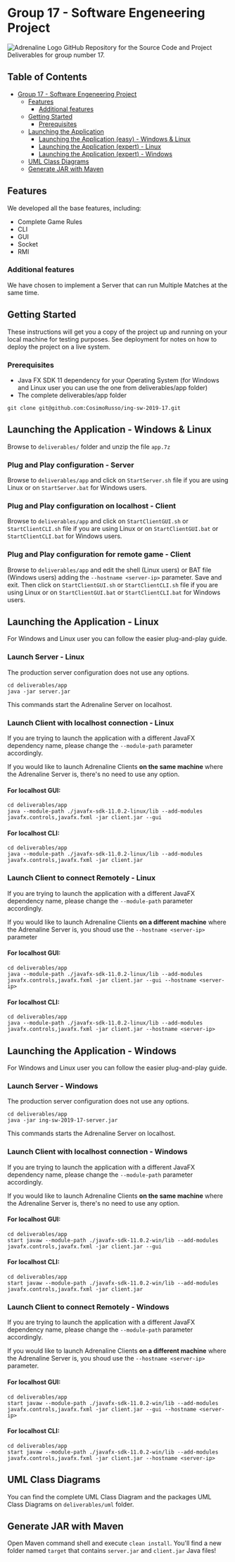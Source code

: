 
# Group 17 - Software Engeneering Project
![Adrenaline Logo](https://i.imgur.com/qTDyecy.png)
GitHub Repository for the Source Code and Project Deliverables for group number 17.
## Table of Contents
- [Group 17 - Software Engeneering Project](#group-17---software-engeneering-project)
  * [Features](#features)
    + [Additional features](#additional-features)
  * [Getting Started](#getting-started)
    + [Prerequisites](#prerequisites)
  * [Launching the Application](#launching-the-application---windows--linux)
    + [Launching the Application (easy) - Windows & Linux](#launching-the-application---windows--linux)
    + [Launching the Application (expert) - Linux](#launching-the-application---linux)
    + [Launching the Application (expert) - Windows](#launching-the-application---windows)
  * [UML Class Diagrams](#uml-class-diagrams)
  * [Generate JAR with Maven](#generate-jar-with-maven)


## Features

We developed all the base features, including:
- Complete Game Rules
- CLI
- GUI
- Socket
- RMI

### Additional features

We have chosen to implement a Server that can run Multiple Matches at the same time.

## Getting Started

These instructions will get you a copy of the project up and running on your local machine for testing purposes. See deployment for notes on how to deploy the project on a live system.

### Prerequisites

- Java FX SDK 11 dependency for your Operating System (for Windows and Linux user you can use the one from deliverables/app folder)
- The complete deliverables/app folder

```
git clone git@github.com:CosimoRusso/ing-sw-2019-17.git
```
## Launching the Application - Windows & Linux
Browse to `deliverables/` folder and unzip the file `app.7z`
### Plug and Play configuration - Server
Browse to `deliverables/app`  and click on `StartServer.sh` file if you are using Linux or on  `StartServer.bat` for Windows users.

### Plug and Play configuration on localhost - Client
Browse to `deliverables/app`  and click on `StartClientGUI.sh` or `StartClientCLI.sh` file if you are using Linux or on  `StartClientGUI.bat` or `StartClientCLI.bat` for Windows users.
### Plug and Play configuration for remote game - Client
Browse to `deliverables/app`  and edit the shell (Linux users) or BAT file (Windows users) adding the  `--hostname <server-ip>` parameter. Save and exit.
Then click on `StartClientGUI.sh` or `StartClientCLI.sh` file if you are using Linux or on  `StartClientGUI.bat` or `StartClientCLI.bat` for Windows users.


## Launching the Application - Linux
For Windows and Linux user you can follow the easier plug-and-play guide. 
### Launch Server - Linux
The production server configuration does not use any options.

```
cd deliverables/app
java -jar server.jar
```

This commands start the Adrenaline Server on localhost.

### Launch Client with localhost connection - Linux

If you are trying to launch the application with a different JavaFX dependency name, please change the `--module-path` parameter accordingly.

If you would like to launch Adrenaline Clients **on the same machine** where the Adrenaline Server is, there's no need to use any option.
#### For localhost GUI:
```
cd deliverables/app
java --module-path ./javafx-sdk-11.0.2-linux/lib --add-modules javafx.controls,javafx.fxml -jar client.jar --gui
```
#### For localhost CLI:
```
cd deliverables/app
java --module-path ./javafx-sdk-11.0.2-linux/lib --add-modules javafx.controls,javafx.fxml -jar client.jar
```  

### Launch Client to connect Remotely - Linux

If you are trying to launch the application with a different JavaFX dependency name, please change the `--module-path` parameter accordingly.

If you would like to launch Adrenaline Clients **on a different machine** where the Adrenaline Server is, you shoud use the `--hostname <server-ip>` parameter
#### For localhost GUI:
```
cd deliverables/app
java --module-path ./javafx-sdk-11.0.2-linux/lib --add-modules javafx.controls,javafx.fxml -jar client.jar --gui --hostname <server-ip>
```
#### For localhost CLI:
```
cd deliverables/app
java --module-path ./javafx-sdk-11.0.2-linux/lib --add-modules javafx.controls,javafx.fxml -jar client.jar --hostname <server-ip>
```  
## Launching the Application - Windows
For Windows and Linux user you can follow the easier plug-and-play guide. 
### Launch Server - Windows
The production server configuration does not use any options.

```
cd deliverables/app
java -jar ing-sw-2019-17-server.jar
```

This commands starts the Adrenaline Server on localhost.

### Launch Client with localhost connection - Windows

If you are trying to launch the application with a different JavaFX dependency name, please change the `--module-path` parameter accordingly.

If you would like to launch Adrenaline Clients **on the same machine** where the Adrenaline Server is, there's no need to use any option.
#### For localhost GUI:
```
cd deliverables/app
start javaw --module-path ./javafx-sdk-11.0.2-win/lib --add-modules javafx.controls,javafx.fxml -jar client.jar --gui
```
#### For localhost CLI:
```
cd deliverables/app
start javaw --module-path ./javafx-sdk-11.0.2-win/lib --add-modules javafx.controls,javafx.fxml -jar client.jar
```  

### Launch Client to connect Remotely - Windows

If you are trying to launch the application with a different JavaFX dependency name, please change the `--module-path` parameter accordingly.

If you would like to launch Adrenaline Clients **on a different machine** where the Adrenaline Server is, you shoud use the `--hostname <server-ip>` parameter.
#### For localhost GUI:
```
cd deliverables/app
start javaw --module-path ./javafx-sdk-11.0.2-win/lib --add-modules javafx.controls,javafx.fxml -jar client.jar --gui --hostname <server-ip>
```
#### For localhost CLI:
```
cd deliverables/app
start javaw --module-path ./javafx-sdk-11.0.2-win/lib --add-modules javafx.controls,javafx.fxml -jar client.jar --hostname <server-ip>
```  
## UML Class Diagrams
You can find the complete UML Class Diagram and the packages UML Class Diagrams on `deliverables/uml` folder.
## Generate JAR with Maven
Open Maven command shell and execute `clean install`. You'll find a new folder named `target` that contains `server.jar` and `client.jar` Java files!
